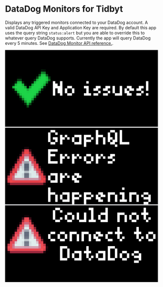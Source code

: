 # DataDog Monitors for Tidbyt

Displays any triggered monitors connected to your DataDog account. A valid DataDog API Key and Application Key are required. By default this app uses the query string `status:alert` but you are able to override this to whatever query DataDog supports. Currently the app will query DataDog every 5 minutes. See [DataDog Monitor API reference.](https://docs.datadoghq.com/api/latest/monitors/#monitors-search).

![DataDog Monitors for Tidbyt - Success Example](screenshot.png)
![DataDog Monitors for Tidbyt - Error Example](screenshot_errors.png)
![DataDog Monitors for Tidbyt - Auth Example](screenshot_auth.png)
